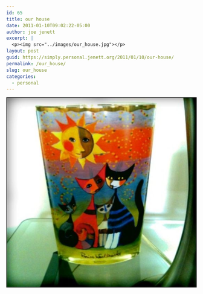 ```yaml
---
id: 65
title: our house
date: 2011-01-10T09:02:22-05:00
author: joe jenett
excerpt: |
  <p><img src="../images/our_house.jpg"></p>
layout: post
guid: https://simply.personal.jenett.org/2011/01/10/our-house/
permalink: /our_house/
slug: our_house
categories:
  - personal
---
```

![](../images/our_house.jpg)
